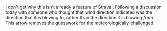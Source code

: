 I don't get why this isn't already a feature of Strava.. Following a discussion today with someone who thought that wind direction indicated was the direction that it is blowing *to*, rather than the direction it is blowing *from*. This arrow removes the guesswork for the meteorologically-challenged.
